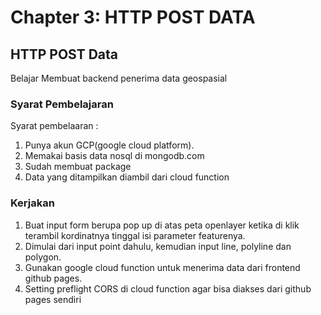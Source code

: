 # Chapter 3: HTTP POST DATA
## HTTP POST Data
Belajar Membuat backend penerima data geospasial
### Syarat Pembelajaran
Syarat pembelaaran :
1. Punya akun GCP(google cloud platform).
2. Memakai basis data nosql di mongodb.com
3. Sudah membuat package
4. Data yang ditampilkan diambil dari cloud function

### Kerjakan
1. Buat input form berupa pop up di atas peta openlayer ketika di klik terambil kordinatnya tinggal isi parameter featurenya.
2. Dimulai dari input point dahulu, kemudian input line, polyline dan polygon.
3. Gunakan google cloud function untuk menerima data dari frontend github pages.
4. Setting preflight CORS di cloud function agar bisa diakses dari github pages sendiri

